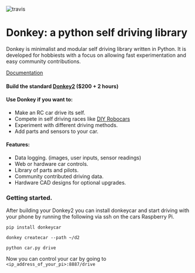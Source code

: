 ![travis](https://travis-ci.org/wroscoe/donkey.svg?branch=dev)

# Donkey: a python self driving library 

Donkey is minimalist and modular self driving library written in Python. It is 
developed for hobbiests with a focus on allowing fast experimentation and easy 
community contributions.  

[Documentation](http://docs.donkeycar.com)

#### Build the standard [Donkey2](http://www.donkeycar.com) ($200 + 2 hours)

#### Use Donkey if you want to:
* Make an RC car drive its self.
* Compete in self driving races like [DIY Robocars](diyrobocars.com)
* Experiment with different driving methods.
* Add parts and sensors to your car.

#### Features:
* Data logging. (images, user inputs, sensor readings) 
* Web or hardware car controls.
* Library of parts and pilots.
* Community contributed driving data.
* Hardware CAD designs for optional upgrades.

### Getting started. 
After building your Donkey2 you can install donkeycar and start driving 
with your phone by running the following via ssh on the cars Raspberry Pi. 

```
pip install donkeycar

donkey createcar --path ~/d2

python car.py drive
```
Now you can control your car by going to `<ip_address_of_your_pi>:8887/drive`
